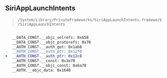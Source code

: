 ## SiriAppLaunchIntents

> `/System/Library/PrivateFrameworks/SiriAppLaunchIntents.framework/SiriAppLaunchIntents`

```diff

   __DATA_CONST.__objc_selrefs: 0x658
   __DATA_CONST.__objc_protorefs: 0x70
   __AUTH_CONST.__auth_got: 0x1ab8
-  __AUTH_CONST.__auth_ptr: 0x12f0
+  __AUTH_CONST.__auth_ptr: 0x12c8
   __AUTH_CONST.__const: 0x3e70
   __AUTH_CONST.__objc_const: 0x6a78
   __AUTH.__objc_data: 0x1640

```
